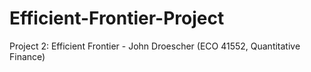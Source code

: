 # Efficient-Frontier-Project
Project 2: Efficient Frontier - John Droescher (ECO 41552, Quantitative Finance)
